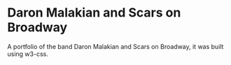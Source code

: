 #  Daron Malakian and Scars on Broadway

A portfolio of the band Daron Malakian and Scars on Broadway, it was built using w3-css.
